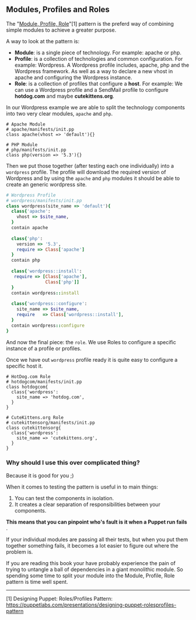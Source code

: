 ## Modules, Profiles and Roles

The "[Module, Profile, Role](https://puppetlabs.com/presentations/designing-puppet-rolesprofiles-pattern)"[1] pattern is the preferd way of combining simple modules to achieve a greater purpose.

A way to look at the pattern is:

* **Module**: is a single piece of technology. For example: apache or php.
* **Profile**: is a collection of technologies and common configuration. For example: Wordpress. A Wordpress profile includes, apache, php and the Wordpress framework. As well as a way to declare a new vhost in apache and configuring the Wordpress instance.
* **Role**: is a collection of profiles that configure a **host**. For example: We can use a Wordpress profile and a SendMail profile to configure **hotdog.com** and maybe **cutekittens.org**.


In our Wordpress example we are able to split the technology components into two very clear modules, `apache` and `php`.

```puppet
# Apache Module
# apache/manifests/init.pp
class apache(vhost => 'default'){}

# PHP Module
# php/manifests/init.pp
class php(version => '5.3'){}
```

Then we put those together (after testing each one individually) into a `wordpress` profile. The profile will download the required version of Wordpress and by using the `apache` and `php` modules it should be able to create an generic wordpress site.

```ruby
# Wordpress Profile
# wordpress/manifests/init.pp
class wordpress(site_name => 'default'){
  class{'apache':
    vhost => $site_name,
  }
  contain apache
  
  class{'php':
    version => '5.3',
    require => Class['apache']
  }
  contain php
  
  class{'wordpress::install':
   require => [Class['apache'],
               Class['php']]
  }
  contain wordpress::install
  
  class{'wordpress::configure':
    site_name => $site_name,
    require   => Class['wordpress::install'],
  }
  contain wordpress::configure
}
```

And now the final piece: the `role`. We use Roles to configure a specific instance of a profile or profiles.

Once we have out `wordpress` profile ready it is quite easy to configure a specific host it. 

```puppet
# HotDog.com Role
# hotdogcom/manifests/init.pp
class hotdogcom{
  class{'wordpress':
    site_name => 'hotdog.com',
  }
}

# CuteKittens.org Role
# cutekittensorg/manifests/init.pp
class cutekittensorg{
  class{'wordpress':
    site_name => 'cutekittens.org',
  }
}
```

### Why should I use this over complicated thing?

Because it is good for you ;)

When it comes to testing the pattern is useful in to main things:
1. You can test the components in isolation.
2. It creates a clear separation of responsibilities between your components.

**This means that you can pinpoint who's fault is it when a Puppet run fails** . 

If your individual modules are passing all their tests, but when you put them together something fails, it becomes a lot easier to figure out where the problem is. 

If you are reading this book your have probably experience the pain of trying to untangle a ball of dependencies in a giant monolithic module. So spending some time to split your module into the Module, Profile, Role pattern is time well spent.

---


[1] Designing Puppet: Roles/Profiles Pattern: https://puppetlabs.com/presentations/designing-puppet-rolesprofiles-pattern
